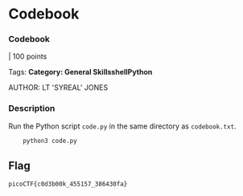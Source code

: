 # Codebook

### Codebook

| 100 points

Tags: **Category: General SkillsshellPython**

AUTHOR: LT 'SYREAL' JONES

### Description

Run the Python script `code.py` in the same directory as `codebook.txt`.

```bash
	python3 code.py
```

## Flag

```bash
picoCTF{c0d3b00k_455157_386430fa}
```
